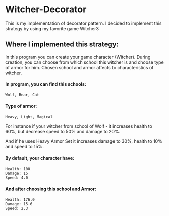 # Witcher-Decorator
 This is my implementation of decorator pattern.
 I decided to implement this strategy by using my favorite game Witcher3
 ## Where I implemented this strategy:
 In this program you can create your game character (Witcher).
 During creation, you can choose from which school this witcher is and 
 choose type of armor for him. Chosen school and armor affects to characteristics of witcher.

#### In program, you can find this schools:
```
Wolf, Bear, Cat
```
#### Type of armor:
```
Heavy, Light, Magical
```

For instance if your witcher from school of Wolf - it increases health to 60%, but decrease speed to 50% and damage to 20%.

And if he uses Heavy Armor Set it increases damage to 30%, health to 10% and speed to 15%.

#### By default, your character have:
```
Health: 100
Damage: 15
Speed: 4.0
```
#### And after choosing this school and Armor:
```
Health: 176.0
Damage: 15.6
Speed: 2.3
```

